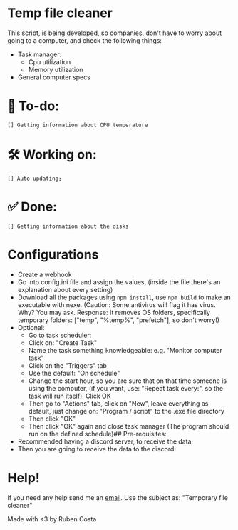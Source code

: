 # Temp file cleaner

This script, is being developed, so companies, don't have to worry about going to a computer, and check the following things:

- Task manager:
    - Cpu utilization
    - Memory utilization
- General computer specs

# 📃 To-do: 
    [] Getting information about CPU temperature
# 🛠️ Working on:
    [] Auto updating;

# ✅ Done: 
    [] Getting information about the disks


# Configurations
- Create a webhook
- Go into config.ini file and assign the values, (inside the file there's an explanation about every setting)
- Download all the packages using `npm install`, use `npm build` to make an executable with nexe. (Caution: Some antivirus will flag it has virus. Why? You may ask. Response: It removes OS folders, specifically temporary folders: ["temp", "%temp%", "prefetch"], so don't worry!)
- Optional:
    - Go to task scheduler: 
    - Click on: "Create Task"
    - Name the task something knowledgeable: e.g. "Monitor computer task"
    - Click on the "Triggers" tab
    - Use the default: "On schedule"
    - Change the start hour, so you are sure that on that time someone is using the computer, (if you want, use: "Repeat task every:", so the task will run itself). Click OK
    - Then go to "Actions" tab, click on "New", leave everything as default, just change on: "Program / script" to the .exe file directory
    - Then click "OK"
    - Then click "OK" again and close task manager (The program should run on the defined schedule)## Pre-requisites:
- Recommended having a discord server, to receive the data;   
- Then you are going to receive the data to the discord!


# Help!

If you need any help send me an [email](mailto:rubenlavoscosta@gmail.com). Use the subject as: "Temporary file cleaner"

Made with <3 by Ruben Costa
